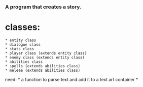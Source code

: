 ### A program that creates a story. 


# classes: 
	* entity class 
	* dialogue class 
	* stats class 
	* player class (extends entity class)
	* enemy class (extends entity class)
	* abilities class 
	* spells (extends abilities class)
	* meleee (extends abilities class)

need: 
	* a function to parse text and add it to a text art container
	* 